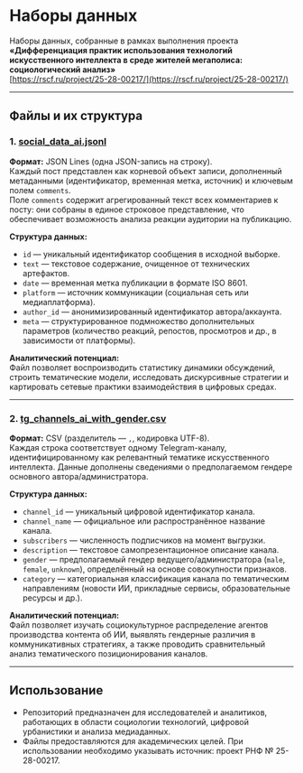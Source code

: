 # Наборы данных

Наборы данных, собранные в рамках выполнения проекта  
**«Дифференциация практик использования технологий искусственного интеллекта в среде жителей мегаполиса: социологический анализ»**  
[https://rscf.ru/project/25-28-00217/](https://rscf.ru/project/25-28-00217/)

---

## Файлы и их структура

### 1. [social_data_ai.jsonl](https://github.com/ai-society-research/data/blob/main/data/social_data_ai.jsonl)

**Формат:** JSON Lines (одна JSON-запись на строку).  
Каждый пост представлен как корневой объект записи, дополненный метаданными (идентификатор, временная метка, источник) и ключевым полем `comments`.  
Поле `comments` содержит агрегированный текст всех комментариев к посту: они собраны в единое строковое представление, что обеспечивает возможность анализа реакции аудитории на публикацию.

**Структура данных:**
- `id` — уникальный идентификатор сообщения в исходной выборке.  
- `text` — текстовое содержание, очищенное от технических артефактов.  
- `date` — временная метка публикации в формате ISO 8601.  
- `platform` — источник коммуникации (социальная сеть или медиаплатформа).  
- `author_id` — анонимизированный идентификатор автора/аккаунта.  
- `meta` — структурированное подмножество дополнительных параметров (количество реакций, репостов, просмотров и др., в зависимости от платформы).  

**Аналитический потенциал:**  
Файл позволяет воспроизводить статистику динамики обсуждений, строить тематические модели, исследовать дискурсивные стратегии и картировать сетевые практики взаимодействия в цифровых средах.

---

### 2. [tg_channels_ai_with_gender.csv](https://github.com/ai-society-research/data/blob/main/data/tg_channels_ai_with_gender.csv)

**Формат:** CSV (разделитель — `,`, кодировка UTF-8).  
Каждая строка соответствует одному Telegram-каналу, идентифицированному как релевантный тематике искусственного интеллекта. Данные дополнены сведениями о предполагаемом гендере основного автора/администратора.  

**Структура данных:**
- `channel_id` — уникальный цифровой идентификатор канала.  
- `channel_name` — официальное или распространённое название канала.  
- `subscribers` — численность подписчиков на момент выгрузки.  
- `description` — текстовое самопрезентационное описание канала.  
- `gender` — предполагаемый гендер ведущего/администратора (`male`, `female`, `unknown`), определённый на основе совокупности признаков.  
- `category` — категориальная классификация канала по тематическим направлениям (новости ИИ, прикладные сервисы, образовательные ресурсы и др.).  

**Аналитический потенциал:**  
Файл позволяет изучать социокультурное распределение агентов производства контента об ИИ, выявлять гендерные различия в коммуникативных стратегиях, а также проводить сравнительный анализ тематического позиционирования каналов.

---

## Использование

- Репозиторий предназначен для исследователей и аналитиков, работающих в области социологии технологий, цифровой урбанистики и анализа медиаданных.  
- Файлы предоставляются для академических целей. При использовании необходимо указывать источник: проект РНФ № 25-28-00217.
